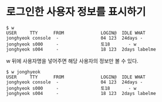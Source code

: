 # 로그인한 사용자 정보를 표시하기

```shell
$ w
USER     TTY      FROM              LOGIN@  IDLE WHAT
jonghyeok console  -                04 123  24days -
jonghyeok s000     -                토18       - w
jonghyeok s004     -                18 123  2days labelme
```

w 뒤에 사용자명을 넣어주면 해당 사용자의 정보만 볼 수 있다.

```
$ w jonghyeok
USER     TTY      FROM              LOGIN@  IDLE WHAT
jonghyeok console  -                04 123  24days -
jonghyeok s000     -                토18       - w
jonghyeok s004     -                18 123  2days labelme
```

